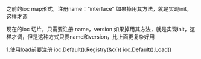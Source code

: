 之前的ioc
map形式，注册name：“interface"
如果掉用其方法，就是实现init，这样才调

现在的ioc
切片，只需要注册 name，version
如果掉用其方法，就是实现init，这样才调，但是这种方式只要name和version，比上面更复杂好用


1.使用load前要注册
ioc.Default().Registry(&c{})
ioc.Default().Load()
